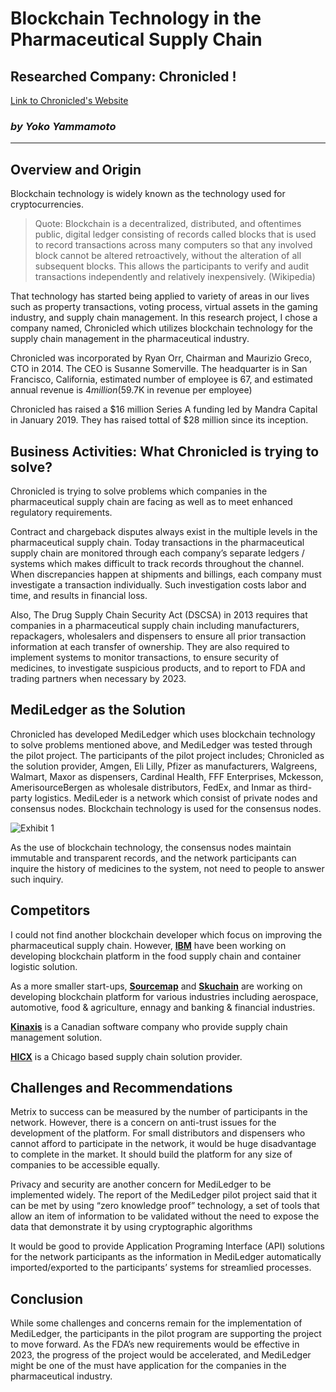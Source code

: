 # Blockchain Technology in the Pharmaceutical Supply Chain
## Researched Company: Chronicled !
 [Link to Chronicled's Website](https://www.chronicled.com/)
### *by Yoko Yammamoto*

--------

## Overview and Origin 
Blockchain technology is widely known as the technology used for cryptocurrencies. 

  > Quote: Blockchain is a decentralized, distributed, and oftentimes public, digital ledger consisting of records called blocks that is used to record transactions across many computers so that any involved block cannot be altered retroactively, without the alteration of all subsequent blocks. This allows the participants to verify and audit transactions independently and relatively inexpensively. (Wikipedia)

That technology has started being applied to variety of areas in our lives such as property transactions, voting process, virtual assets in the gaming industry, and supply chain management. In this research project, I chose a company named, Chronicled which utilizes blockchain technology for the supply chain management in the pharmaceutical industry. 

Chronicled was incorporated by Ryan Orr, Chairman and Maurizio Greco, CTO in 2014. The CEO is Susanne Somerville. The headquarter is in San Francisco, California, estimated number of employee is 67, and estimated annual revenue is $4 million ($59.7K in revenue per employee)   

Chronicled has raised a $16 million Series A funding led by Mandra Capital in January 2019. They has raised tottal of $28 million since its inception. 

## Business Activities: What Chronicled is trying to solve? 

Chronicled is trying to solve problems which companies in the pharmaceutical supply chain are facing as well as to meet enhanced regulatory requirements.  

Contract and chargeback disputes always exist in the multiple levels in the pharmaceutical supply chain. Today transactions in the pharmaceutical supply chain are monitored through each company’s separate ledgers / systems which makes difficult to track records throughout the channel.  When discrepancies happen at shipments and billings, each company must investigate a transaction individually. Such investigation costs labor and time, and results in financial loss.  

Also, The Drug Supply Chain Security Act (DSCSA) in 2013 requires that companies in a pharmaceutical supply chain including manufacturers, repackagers, wholesalers and dispensers to ensure all prior transaction information at each transfer of ownership. They are also required to implement systems to monitor transactions, to ensure security of medicines, to investigate suspicious products, and to report to FDA and trading partners when necessary by 2023.  

## MediLedger as the Solution
Chronicled has developed MediLedger which uses blockchain technology to solve problems mentioned above, and MediLedger was tested through the pilot project.  The participants of the pilot project includes; Chronicled as the solution provider, Amgen, Eli Lilly, Pfizer as manufacturers, Walgreens, Walmart, Maxor as dispensers, Cardinal Health, FFF Enterprises, Mckesson, AmerisourceBergen as wholesale distributors, FedEx, and Inmar as third-party logistics. MediLeder is a network which consist of private nodes and consensus nodes.  Blockchain technology is used for the consensus nodes. 

![Exhibit 1](C:\Users\yyamamoto\Desktop\ClassDemo-main\Exhibit_1.PNG)

As the use of blockchain technology, the consensus nodes maintain immutable and transparent records, and the network participants can inquire the history of medicines to the system, not need to people to answer such inquiry.    

## Competitors 
I could not find another blockchain developer which focus on improving the pharmaceutical supply chain.  However, [**IBM**](https://www.ibm.com/blockchain) have been working on developing blockchain platform in the food supply chain and container logistic solution.  

As a more smaller start-ups, [**Sourcemap**](https://www.sourcemap.com/) and [**Skuchain**](https://www.skuchain.com/) are working on developing blockchain platform for various industries including aerospace, automotive, food & agriculture, ennagy and banking & financial industries.

[**Kinaxis**](https://www.kinaxis.com/en) is a Canadian software company who provide supply chain management solution.

[**HICX**](https://www.hicx.com/) is a Chicago based supply chain solution provider.

## Challenges and Recommendations

Metrix to success can be measured by the number of participants in the network.  However, there is a concern on anti-trust issues for the development of the platform.  For small distributors and dispensers who cannot afford to participate in the network, it would be huge disadvantage to complete in the market. It should build the platform for any size of companies to be accessible equally. 

Privacy and security are another concern for MediLedger to be implemented widely.  The report of the MediLedger pilot project said that it can be met by using “zero knowledge proof” technology, a set of tools that allow an item of information to be validated without the need to expose the data that demonstrate it by using cryptographic algorithms 

It would be good to provide Application Programing Interface (API) solutions for the network participants as the information in MediLedger automatically imported/exported to the participants’ systems for streamlied processes.    

## Conclusion
While some challenges and concerns remain for the implementation of MediLedger, the participants in the pilot program are supporting the project to move forward. As the FDA’s new requirements would be effective in 2023, the progress of the project would be accelerated, and MediLedger might be one of the must have application for the companies in the pharmaceutical industry.    





